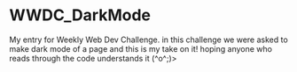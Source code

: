 # WWDC_DarkMode

My entry for Weekly Web Dev Challenge. in this challenge we were asked to make dark mode of a page and this is my take on it!
hoping anyone who reads through the code understands it (^o^;)>
